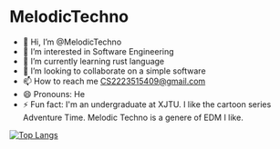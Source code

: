 # MelodicTechno

- 👋 Hi, I’m @MelodicTechno
- 👀 I’m interested in Software Engineering
- 🌱 I’m currently learning rust language
- 💞️ I’m looking to collaborate on a simple software
- 📫 How to reach me <CS2223515409@gmail.com>
- 😄 Pronouns: He
- ⚡ Fun fact: I'm an undergraduate at XJTU. I like the cartoon series Adventure Time. Melodic Techno is a genere of EDM I like.

<!---
MelodicTechno/MelodicTechno is a ✨ special ✨ repository because its `README.md` (this file) appears on your GitHub profile.
You can click the Preview link to take a look at your changes.
--->
[![Top Langs](https://github-readme-stats-git-masterrstaa-rickstaa.vercel.app/api/top-langs/?username=MelodicTechno&count_private=true)](https://github.com/MelodicTechno/github-readme-stats)
